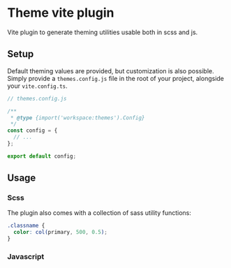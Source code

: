 # Theme vite plugin

Vite plugin to generate theming utilities usable both in scss and js.

## Setup

Default theming values are provided, but customization is also possible. Simply provide a
`themes.config.js` file in the root of your project, alongside your `vite.config.ts`.

```js
// themes.config.js

/**
 * @type {import('workspace:themes').Config}
 */
const config = {
  // ...
};

export default config;
```

## Usage

### Scss

The plugin also comes with a collection of sass utility functions:

```scss
.classname {
  color: col(primary, 500, 0.5);
}
```

### Javascript
